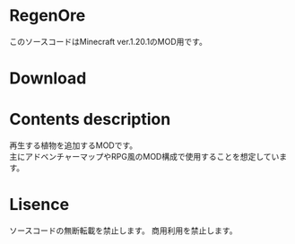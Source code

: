 # RegenOre
このソースコードはMinecraft ver.1.20.1のMOD用です。

# Download


# Contents description
再生する植物を追加するMODです。  
主にアドベンチャーマップやRPG風のMOD構成で使用することを想定しています。

# Lisence
ソースコードの無断転載を禁止します。
商用利用を禁止します。
